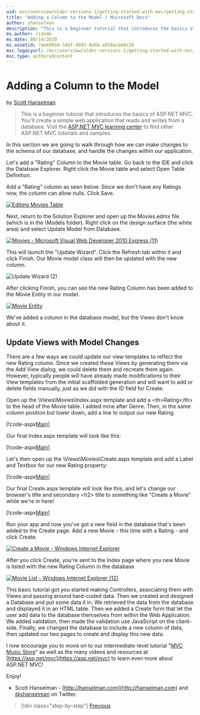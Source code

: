 ```yaml
---
uid: mvc/overview/older-versions-1/getting-started-with-mvc/getting-started-with-mvc-part8
title: "Adding a Column to the Model | Microsoft Docs"
author: shanselman
description: "This is a beginner tutorial that introduces the basics of ASP.NET MVC. Create a simple web application that reads and writes from a database."
ms.author: riande
ms.date: 08/14/2010
ms.assetid: 7ae696b9-348f-4993-8ebb-a838acbe0c28
msc.legacyurl: /mvc/overview/older-versions-1/getting-started-with-mvc/getting-started-with-mvc-part8
msc.type: authoredcontent
---
```

# Adding a Column to the Model

by [Scott Hanselman](https://github.com/shanselman)

> This is a beginner tutorial that introduces the basics of ASP.NET MVC. You'll create a simple web application that reads and writes from a database. Visit the [ASP.NET MVC learning center](../../../index.md) to find other ASP.NET MVC tutorials and samples.


In this section we are going to walk through how we can make changes to the schema of our database, and handle the changes within our application.

Let's add a "Rating" Column to the Movie table. Go back to the IDE and click the Database Explorer. Right click the Movie table and select Open Table Definition.

Add a "Rating" column as seen below. Since we don't have any Ratings now, the column can allow nulls. Click Save.

[![Editing Movies Table](getting-started-with-mvc-part8/_static/image2.png)](getting-started-with-mvc-part8/_static/image1.png)

Next, return to the Solution Explorer and open up the Movies.edmx file (which is in the \Models folder). Right click on the design surface (the white area) and select Update Model from Database.

[![Movies - Microsoft Visual Web Developer 2010 Express (11)](getting-started-with-mvc-part8/_static/image4.png)](getting-started-with-mvc-part8/_static/image3.png)

This will launch the "Update Wizard". Click the Refresh tab within it and click Finish. Our Movie model class will then be updated with the new column.

![Update Wizard (2)](getting-started-with-mvc-part8/_static/image5.png)

After clicking Finish, you can see the new Rating Column has been added to the Movie Entity in our model.

[![Movie Entity](getting-started-with-mvc-part8/_static/image7.png)](getting-started-with-mvc-part8/_static/image6.png)

We've added a column in the database model, but the Views don't know about it.

## Update Views with Model Changes

There are a few ways we could update our view templates to reflect the new Rating column. Since we created these Views by generating them via the Add View dialog, we could delete them and recreate them again. However, typically people will have already made modifications to their View templates from the initial scaffolded generation and will want to add or delete fields manually, just as we did with the ID field for Create.

Open up the \Views\Movies\Index.aspx template and add a &lt;th&gt;Rating&lt;/th&gt; to the head of the Movie table. I added mine after Genre. Then, in the same column position but lower down, add a line to output our new Rating.

[!code-aspx[Main](getting-started-with-mvc-part8/samples/sample1.aspx)]

Our final Index.aspx template will look like this:

[!code-aspx[Main](getting-started-with-mvc-part8/samples/sample2.aspx)]

Let's then open up the \Views\Movies\Create.aspx template and add a Label and Textbox for our new Rating property:

[!code-aspx[Main](getting-started-with-mvc-part8/samples/sample3.aspx)]

Our final Create.aspx template will look like this, and let's change our browser's title and secondary &lt;h2&gt; title to something like "Create a Movie" while we're in here!

[!code-aspx[Main](getting-started-with-mvc-part8/samples/sample4.aspx)]

Run your app and now you've got a new field in the database that's been added to the Create page. Add a new Movie - this time with a Rating - and click Create.

[![Create a Movie - Windows Internet Explorer](getting-started-with-mvc-part8/_static/image9.png)](getting-started-with-mvc-part8/_static/image8.png)

After you click Create, you're sent to the Index page where you new Movie is listed with the new Rating Column in the database

[![Movie List - Windows Internet Explorer (12)](getting-started-with-mvc-part8/_static/image11.png)](getting-started-with-mvc-part8/_static/image10.png)

This basic tutorial got you started making Controllers, associating them with Views and passing around hard-coded data. Then we created and designed a Database and put some data it in. We retrieved the data from the database and displayed it in an HTML table. Then we added a Create form that let the user add data to the database themselves from within the Web Application. We added validation, then made the validation use JavaScript on the client-side. Finally, we changed the database to include a new column of data, then updated our two pages to create and display this new data.

I now encourage you to move on to our intermediate-level tutorial "[MVC Music Store](../../older-versions/mvc-music-store/mvc-music-store-part-1.md)" as well as the many videos and resources at [https://asp.net/mvc](https://asp.net/mvc) to learn even more about ASP.NET MVC!

Enjoy!

- Scott Hanselman - [http://hanselman.com](http://hanselman.com) and [@shanselman](http://twitter.com/shanselman) on Twitter.

> [!div class="step-by-step"]
> [Previous](getting-started-with-mvc-part7.md)
